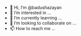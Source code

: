 - 👋 Hi, I’m @badushazayan
- 👀 I’m interested in ...
- 🌱 I’m currently learning ...
- 💞️ I’m looking to collaborate on ...
- 📫 How to reach me ...

<!---
badushazayan/badushazayan is a ✨ special ✨ repository because its `README.md` (this file) appears on your GitHub profile.
You can click the Preview link to take a look at your changes.
--->
